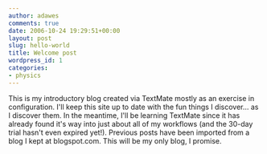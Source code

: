 ```yaml
---
author: adawes
comments: true
date: 2006-10-24 19:29:51+00:00
layout: post
slug: hello-world
title: Welcome post
wordpress_id: 1
categories:
- physics
---
```


This is my introductory blog created via TextMate mostly as an exercise in configuration. I'll keep this site up to date with the fun things I discover... as I discover them. In the meantime, I'll be learning TextMate since it has already found it's way into just about all of my workflows (and the 30-day trial hasn't even expired yet!). Previous posts have been imported from a blog I kept at blogspot.com. This will be my only blog, I promise.

